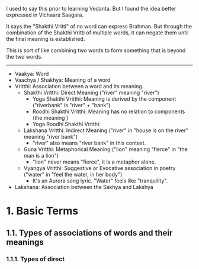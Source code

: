 I used to say this prior to learning Vedanta. But I found the idea better expressed in Vichaara Saagara.

It says the "Shakthi Vritti" of no word can express Brahman. But through the combination of the Shakthi Vritti of multiple words, it can negate them until the final meaning is established.

This is sort of like combining two words to form something that is beyond the two words.

---

- Vaakya: Word
- Vaachya / Shakhya: Meaning of a word
- Vritthi: Association between a word and its meaning.
	- Shakthi Vritthi: Direct Meaning ("river" meaning "river")
		- Yoga Shakthi Vritthi: Meaning is derived by the component ("riverbank" is "river" + "bank")
		- Roodhi Shakthi Vritthi: Meaning has no relation to components (the meaning )
		- Yoga Roodhi Shakthi Vritthi: 
	- Lakshana Vritthi: Indirect Meaning ("river" in "house is on the river" meaning "river bank")
		- "river" also means "river bank" in this context.
	- Guna Vritthi: Metaphorical Meaning ("lion" meaning "fierce" in "the man is a lion")
		- "lion" never means "fierce", it is a metaphor alone.
	- Vyangya Vritthi: Suggestive or Evocative association in poetry ("water" in "feel the water, in her body")
		- It's an Aurora song lyric. "Water" feels like "tranquility".
- Lakshana: Association between the Sakhya and Lakshya

# 1. Basic Terms

## 1.1. Types of associations of words and their meanings

### 1.1.1. Types of direct 